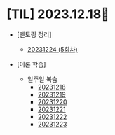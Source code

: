 # [TIL] 2023.12.18📒

* [멘토링 정리]
  * [20231224 (5회차)](../Mentoring/20231224.md)
    
* [이론 학습]
  * 일주일 복습
    - [20231218](20231218.md)
    - [20231219](20231219.md)
    - [20231220](20231220.md)
    - [20231221](20231221.md)
    - [20231222](20231222.md)
    - [20231223](20231223.md)
